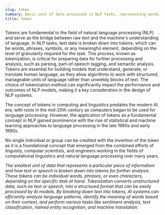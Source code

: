 ```yaml
---
slug: token
summary: Basic unit of data processed in NLP tasks, representing words, characters, or subwords.
title: Token
---
```


Tokens are fundamental to the field of natural language processing (NLP) and serve as the bridge between raw text and the machine's understanding of language. In NLP tasks, text data is broken down into tokens, which can be words, phrases, symbols, or any meaningful element, depending on the level of granularity required for the task. This process, known as tokenization, is critical for preparing data for further processing and analysis, such as parsing, part-of-speech tagging, and semantic analysis. Tokens are essential for building models that understand, generate, or translate human language, as they allow algorithms to work with structured, manageable units of language rather than unwieldy blocks of text. The choice of tokenization method can significantly impact the performance and outcomes of NLP models, making it a key consideration in the design of NLP systems.

The concept of tokens in computing and linguistics predates the modern AI era, with roots in the mid-20th century as computers began to be used for language processing. However, the application of tokens as a fundamental concept in NLP gained prominence with the rise of statistical and machine learning approaches to language processing in the late 1980s and early 1990s.

No single individual or group can be credited with the invention of the token as it is a foundational concept that emerged from the combined efforts of linguists, computer scientists, and engineers working in the fields of computational linguistics and natural language processing over many years.

_The smallest unit of data that represents a particular piece of information and how text or speech is broken down into tokens for further analysis. These tokens can be individual words, phrases, or even characters, depending on the specific task at hand. Tokenization converts unstructured data, such as text or speech, into a structured format that can be easily processed by AI models. By breaking down text into tokens, AI systems can efficiently analyze language patterns, identify the meaning of words based on their context, and perform various tasks like sentiment analysis, text classification, named entity recognition, and machine translation._
